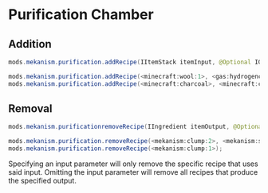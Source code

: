 
# Purification Chamber
Addition
------
```java
mods.mekanism.purification.addRecipe(IItemStack itemInput, @Optional IGasStack gasInput, IItemStack itemOutput)

mods.mekanism.purification.addRecipe(<minecraft:wool:1>, <gas:hydrogenchloride>, <minecraft:wool>);
mods.mekanism.purification.addRecipe(<minecraft:charcoal>, <minecraft:coal>);
```


Removal
------
```java
mods.mekanism.purificationremoveRecipe(IIngredient itemOutput, @Optional IIngredient itemInput, @Optional IIngredient gasInput)

mods.mekanism.purification.removeRecipe(<mekanism:clump:2>, <mekanism:shard:2>, <gas:oxygen>);
mods.mekanism.purification.removeRecipe(<mekanism:clump:1>);
```
Specifying an input parameter will only remove the specific recipe that uses said input. Omitting the input parameter will remove all recipes that produce the specified output.

